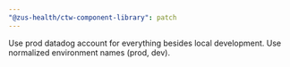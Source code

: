```yaml
---
"@zus-health/ctw-component-library": patch
---
```


Use prod datadog account for everything besides local development.
Use normalized environment names (prod, dev).

